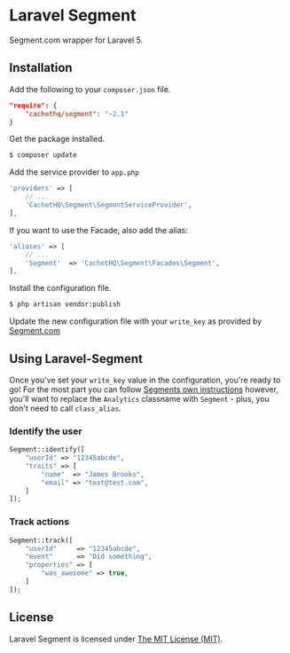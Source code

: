 # Laravel Segment


Segment.com wrapper for Laravel 5.


## Installation

Add the following to your `composer.json` file.

```json
"require": {
    "cachethq/segment": "~2.1"
}
```

Get the package installed.

```bash
$ composer update
```

Add the service provider to `app.php`

```php
'providers' => [
    // ...
    'CachetHQ\Segment\SegmentServiceProvider',
],
```

If you want to use the Facade, also add the alias:

```php
'aliases' => [
    // ...
    'Segment'  => 'CachetHQ\Segment\Facades\Segment',
],
```

Install the configuration file.

```bash
$ php artisan vendor:publish
```

Update the new configuration file with your `write_key` as provided by [Segment.com](https://segment.com)


## Using Laravel-Segment

Once you've set your `write_key` value in the configuration, you're ready to go! For the most part you can follow [Segments own instructions](https://segment.com/docs/libraries/php/quickstart) however, you'll want to replace the `Analytics` classname with `Segment` - plus, you don't need to call `class_alias`.

### Identify the user

```php
Segment::identify([
    "userId" => "12345abcde",
    "traits" => [
        "name"  => "James Brooks",
        "email" => "test@test.com",
    ]
]);
```

### Track actions

```php
Segment::track([
    "userId"     => "12345abcde",
    "event"      => "Did something",
    "properties" => [
        "was_awesome" => true,
    ]
]);
```


## License

Laravel Segment is licensed under [The MIT License (MIT)](LICENSE).
